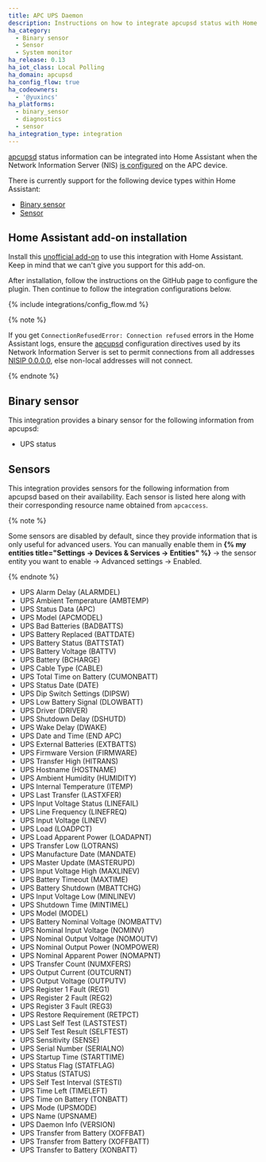 ```yaml
---
title: APC UPS Daemon
description: Instructions on how to integrate apcupsd status with Home Assistant.
ha_category:
  - Binary sensor
  - Sensor
  - System monitor
ha_release: 0.13
ha_iot_class: Local Polling
ha_domain: apcupsd
ha_config_flow: true
ha_codeowners:
  - '@yuxincs'
ha_platforms:
  - binary_sensor
  - diagnostics
  - sensor
ha_integration_type: integration
---
```


[apcupsd](http://www.apcupsd.org/) status information can be integrated into Home Assistant when the Network Information Server (NIS) [is configured](http://www.apcupsd.org/manual/manual.html#nis-server-client-configuration-using-the-net-driver) on the APC device.

There is currently support for the following device types within Home Assistant:

- [Binary sensor](#binary-sensor)
- [Sensor](#sensors)

## Home Assistant add-on installation

Install this [unofficial add-on](https://github.com/korylprince/hassio-apcupsd/) to use this integration with Home Assistant. Keep in mind that we can't give you support for this add-on.

After installation, follow the instructions on the GitHub page to configure the plugin. Then continue to follow the integration configurations below.

{% include integrations/config_flow.md %}

{% note %}

If you get `ConnectionRefusedError: Connection refused` errors in the Home Assistant logs, ensure the [apcupsd](http://www.apcupsd.org/) configuration directives used by its Network Information Server is set to permit connections from all addresses [NISIP 0.0.0.0](http://www.apcupsd.org/manual/manual.html#configuration-directives-used-by-the-network-information-server), else non-local addresses will not connect.

{% endnote %}


## Binary sensor

This integration provides a binary sensor for the following information from apcupsd:

- UPS status

## Sensors

This integration provides sensors for the following information from apcupsd based on their availability. Each sensor is listed here along with their corresponding resource name obtained from `apcaccess`. 

{% note %}

Some sensors are disabled by default, since they provide information that is only useful for advanced users. You can manually enable them in **{% my entities title="Settings -> Devices & Services -> Entities" %}** -> the sensor entity you want to enable -> Advanced settings -> Enabled.

{% endnote %}

- UPS Alarm Delay (ALARMDEL)
- UPS Ambient Temperature (AMBTEMP)
- UPS Status Data (APC)
- UPS Model (APCMODEL)
- UPS Bad Batteries (BADBATTS)
- UPS Battery Replaced (BATTDATE)
- UPS Battery Status (BATTSTAT)
- UPS Battery Voltage (BATTV)
- UPS Battery (BCHARGE)
- UPS Cable Type (CABLE)
- UPS Total Time on Battery (CUMONBATT)
- UPS Status Date (DATE)
- UPS Dip Switch Settings (DIPSW)
- UPS Low Battery Signal (DLOWBATT)
- UPS Driver (DRIVER)
- UPS Shutdown Delay (DSHUTD)
- UPS Wake Delay (DWAKE)
- UPS Date and Time (END APC)
- UPS External Batteries (EXTBATTS)
- UPS Firmware Version (FIRMWARE)
- UPS Transfer High (HITRANS)
- UPS Hostname (HOSTNAME)
- UPS Ambient Humidity (HUMIDITY)
- UPS Internal Temperature (ITEMP)
- UPS Last Transfer (LASTXFER)
- UPS Input Voltage Status (LINEFAIL)
- UPS Line Frequency (LINEFREQ)
- UPS Input Voltage (LINEV)
- UPS Load (LOADPCT)
- UPS Load Apparent Power (LOADAPNT)
- UPS Transfer Low (LOTRANS)
- UPS Manufacture Date (MANDATE)
- UPS Master Update (MASTERUPD)
- UPS Input Voltage High (MAXLINEV)
- UPS Battery Timeout (MAXTIME)
- UPS Battery Shutdown (MBATTCHG)
- UPS Input Voltage Low (MINLINEV)
- UPS Shutdown Time (MINTIMEL)
- UPS Model (MODEL)
- UPS Battery Nominal Voltage (NOMBATTV)
- UPS Nominal Input Voltage (NOMINV)
- UPS Nominal Output Voltage (NOMOUTV)
- UPS Nominal Output Power (NOMPOWER)
- UPS Nominal Apparent Power (NOMAPNT)
- UPS Transfer Count (NUMXFERS)
- UPS Output Current (OUTCURNT)
- UPS Output Voltage (OUTPUTV)
- UPS Register 1 Fault (REG1)
- UPS Register 2 Fault (REG2)
- UPS Register 3 Fault (REG3)
- UPS Restore Requirement (RETPCT)
- UPS Last Self Test (LASTSTEST)
- UPS Self Test Result (SELFTEST)
- UPS Sensitivity (SENSE)
- UPS Serial Number (SERIALNO)
- UPS Startup Time (STARTTIME)
- UPS Status Flag (STATFLAG)
- UPS Status (STATUS)
- UPS Self Test Interval (STESTI)
- UPS Time Left (TIMELEFT)
- UPS Time on Battery (TONBATT)
- UPS Mode (UPSMODE)
- UPS Name (UPSNAME)
- UPS Daemon Info (VERSION)
- UPS Transfer from Battery (XOFFBAT)
- UPS Transfer from Battery (XOFFBATT)
- UPS Transfer to Battery (XONBATT)
